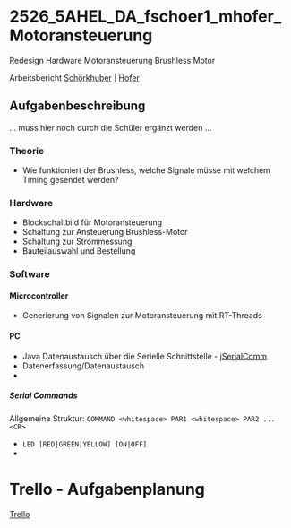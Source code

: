 # 2526_5AHEL_DA_fschoer1_mhofer_Motoransteuerung

Redesign Hardware Motoransteuerung Brushless Motor

Arbeitsbericht [Schörkhuber](Schörkhuber.md) |  [Hofer](Hofer.md)

## Aufgabenbeschreibung
... muss hier noch durch die Schüler ergänzt werden ...

### Theorie
* Wie funktioniert der Brushless, welche Signale müsse mit welchem Timing gesendet werden?

### Hardware
* Blockschaltbild für Motoransteuerung
* Schaltung zur Ansteuerung Brushless-Motor
* Schaltung zur Strommessung
* Bauteilauswahl und Bestellung

### Software

#### Microcontroller
* Generierung von Signalen zur Motoransteuerung mit RT-Threads

#### PC
* Java Datenaustausch über die Serielle Schnittstelle - [jSerialComm](https://fazecast.github.io/jSerialComm/|jSerialComm)
* Datenerfassung/Datenaustausch
* 
##### Serial Commands
Allgemeine Struktur:
``COMMAND <whitespace> PAR1 <whitespace> PAR2 ... <CR>``

* ``LED [RED|GREEN|YELLOW] [ON|OFF]``
* 

# Trello - Aufgabenplanung
[Trello](https://trello.com/b/73xTd0gu/brushless-motoransteuerung)
